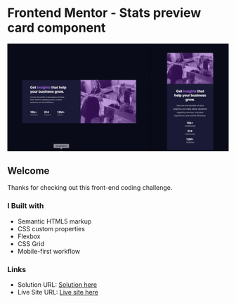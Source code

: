 # Frontend Mentor - Stats preview card component

![Design preview for the Stats preview card component coding challenge](./design/screenshot.png)

## Welcome

Thanks for checking out this front-end coding challenge.

### I Built with

- Semantic HTML5 markup
- CSS custom properties
- Flexbox
- CSS Grid
- Mobile-first workflow

### Links

- Solution URL: [Solution here](https://www.frontendmentor.io/solutions/stats-preview-card-rJMft25Uc)
- Live Site URL: [Live site here](https://tonyruizo-stats-preview.netlify.app/)
